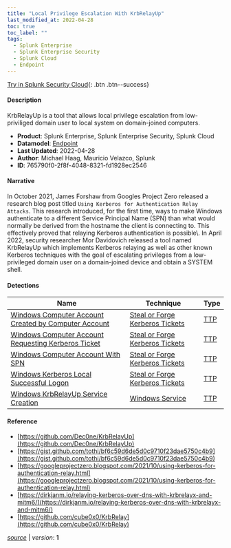 ```yaml
---
title: "Local Privilege Escalation With KrbRelayUp"
last_modified_at: 2022-04-28
toc: true
toc_label: ""
tags:
  - Splunk Enterprise
  - Splunk Enterprise Security
  - Splunk Cloud
  - Endpoint
---
```


[Try in Splunk Security Cloud](https://www.splunk.com/en_us/cyber-security.html){: .btn .btn--success}

#### Description

KrbRelayUp is a tool that allows local privilege escalation from low-priviliged domain user to local system on domain-joined computers.

- **Product**: Splunk Enterprise, Splunk Enterprise Security, Splunk Cloud
- **Datamodel**: [Endpoint](https://docs.splunk.com/Documentation/CIM/latest/User/Endpoint)
- **Last Updated**: 2022-04-28
- **Author**: Michael Haag, Mauricio Velazco, Splunk
- **ID**: 765790f0-2f8f-4048-8321-fd1928ec2546

#### Narrative

In October 2021, James Forshaw from Googles Project Zero released a research  blog post titled `Using Kerberos for Authentication Relay Attacks`. This research introduced, for the first time, ways to make Windows authenticate to a different Service Principal Name (SPN) than what would normally be derived from the hostname the client is connecting to. This effectively proved that relaying Kerberos authentication is possible\\. In April 2022, security researcher Mor Davidovich released a tool named KrbRelayUp which implements Kerberos relaying as well as other known Kerberos techniques with the goal of escalating privileges from a low-privileged domain user on a domain-joined device and obtain a SYSTEM shell.

#### Detections

| Name        | Technique   | Type         |
| ----------- | ----------- |--------------|
| [Windows Computer Account Created by Computer Account](/endpoint/97a8dc5f-8a7c-4fed-9e3e-ec407fd0268a/) | [Steal or Forge Kerberos Tickets](/tags/#steal-or-forge-kerberos-tickets) | [TTP](https://github.com/splunk/security_content/wiki/Detection-Analytic-Types) |
| [Windows Computer Account Requesting Kerberos Ticket](/endpoint/fb3b2bb3-75a4-4279-848a-165b42624770/) | [Steal or Forge Kerberos Tickets](/tags/#steal-or-forge-kerberos-tickets) | [TTP](https://github.com/splunk/security_content/wiki/Detection-Analytic-Types) |
| [Windows Computer Account With SPN](/endpoint/9a3e57e7-33f4-470e-b25d-165baa6e8357/) | [Steal or Forge Kerberos Tickets](/tags/#steal-or-forge-kerberos-tickets) | [TTP](https://github.com/splunk/security_content/wiki/Detection-Analytic-Types) |
| [Windows Kerberos Local Successful Logon](/endpoint/8309c3a8-4d34-48ae-ad66-631658214653/) | [Steal or Forge Kerberos Tickets](/tags/#steal-or-forge-kerberos-tickets) | [TTP](https://github.com/splunk/security_content/wiki/Detection-Analytic-Types) |
| [Windows KrbRelayUp Service Creation](/endpoint/e40ef542-8241-4419-9af4-6324582ea60a/) | [Windows Service](/tags/#windows-service) | [TTP](https://github.com/splunk/security_content/wiki/Detection-Analytic-Types) |

#### Reference

* [https://github.com/Dec0ne/KrbRelayUp](https://github.com/Dec0ne/KrbRelayUp)
* [https://gist.github.com/tothi/bf6c59d6de5d0c9710f23dae5750c4b9](https://gist.github.com/tothi/bf6c59d6de5d0c9710f23dae5750c4b9)
* [https://googleprojectzero.blogspot.com/2021/10/using-kerberos-for-authentication-relay.html](https://googleprojectzero.blogspot.com/2021/10/using-kerberos-for-authentication-relay.html)
* [https://dirkjanm.io/relaying-kerberos-over-dns-with-krbrelayx-and-mitm6/](https://dirkjanm.io/relaying-kerberos-over-dns-with-krbrelayx-and-mitm6/)
* [https://github.com/cube0x0/KrbRelay](https://github.com/cube0x0/KrbRelay)



[*source*](https://github.com/splunk/security_content/tree/develop/stories/local_privilege_escalation_with_krbrelayup.yml) \| *version*: **1**